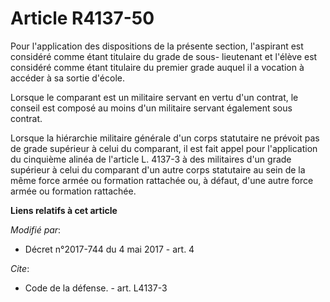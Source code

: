 # Article R4137-50

Pour l'application des dispositions de la présente section, l'aspirant est considéré comme étant titulaire du grade de sous-
lieutenant et l'élève est considéré comme étant titulaire du premier grade auquel il a vocation à accéder à sa sortie
d'école.

Lorsque le comparant est un militaire servant en vertu d'un contrat, le conseil est composé au moins d'un militaire servant
également sous contrat.

Lorsque la hiérarchie militaire générale d'un corps statutaire ne prévoit pas de grade supérieur à celui du comparant, il est
fait appel pour l'application du cinquième alinéa de l'article L. 4137-3 à des militaires d'un grade supérieur à celui du
comparant d'un autre corps statutaire au sein de la même force armée ou formation rattachée ou, à défaut, d'une autre force
armée ou formation rattachée.

**Liens relatifs à cet article**

_Modifié par_:

  - Décret n°2017-744 du 4 mai 2017 - art. 4

_Cite_:

  - Code de la défense. - art. L4137-3
